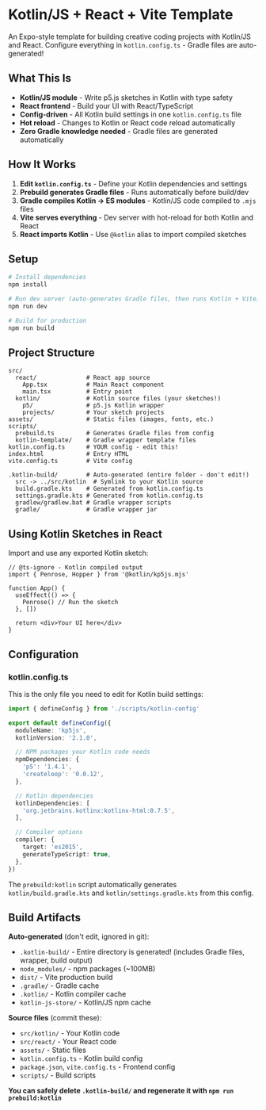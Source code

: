 # Kotlin/JS + React + Vite Template

An Expo-style template for building creative coding projects with Kotlin/JS and React. Configure everything in `kotlin.config.ts` - Gradle files are auto-generated!

## What This Is

- **Kotlin/JS module** - Write p5.js sketches in Kotlin with type safety
- **React frontend** - Build your UI with React/TypeScript
- **Config-driven** - All Kotlin build settings in one `kotlin.config.ts` file
- **Hot reload** - Changes to Kotlin or React code reload automatically
- **Zero Gradle knowledge needed** - Gradle files are generated automatically

## How It Works

1. **Edit `kotlin.config.ts`** - Define your Kotlin dependencies and settings
2. **Prebuild generates Gradle files** - Runs automatically before build/dev
3. **Gradle compiles Kotlin → ES modules** - Kotlin/JS code compiled to `.mjs` files
4. **Vite serves everything** - Dev server with hot-reload for both Kotlin and React
5. **React imports Kotlin** - Use `@kotlin` alias to import compiled sketches

## Setup

```bash
# Install dependencies
npm install

# Run dev server (auto-generates Gradle files, then runs Kotlin + Vite)
npm run dev

# Build for production
npm run build
```

## Project Structure

```
src/
  react/              # React app source
    App.tsx           # Main React component
    main.tsx          # Entry point
  kotlin/             # Kotlin source files (your sketches!)
    p5/               # p5.js Kotlin wrapper
    projects/         # Your sketch projects
assets/               # Static files (images, fonts, etc.)
scripts/
  prebuild.ts         # Generates Gradle files from config
  kotlin-template/    # Gradle wrapper template files
kotlin.config.ts      # YOUR config - edit this!
index.html            # Entry HTML
vite.config.ts        # Vite config

.kotlin-build/        # Auto-generated (entire folder - don't edit!)
  src -> ../src/kotlin  # Symlink to your Kotlin source
  build.gradle.kts    # Generated from kotlin.config.ts
  settings.gradle.kts # Generated from kotlin.config.ts
  gradlew/gradlew.bat # Gradle wrapper scripts
  gradle/             # Gradle wrapper jar
```

## Using Kotlin Sketches in React

Import and use any exported Kotlin sketch:

```tsx
// @ts-ignore - Kotlin compiled output
import { Penrose, Hopper } from '@kotlin/kp5js.mjs'

function App() {
  useEffect(() => {
    Penrose() // Run the sketch
  }, [])

  return <div>Your UI here</div>
}
```

## Configuration

### kotlin.config.ts

This is the only file you need to edit for Kotlin build settings:

```typescript
import { defineConfig } from './scripts/kotlin-config'

export default defineConfig({
  moduleName: 'kp5js',
  kotlinVersion: '2.1.0',

  // NPM packages your Kotlin code needs
  npmDependencies: {
    'p5': '1.4.1',
    'createloop': '0.0.12',
  },

  // Kotlin dependencies
  kotlinDependencies: [
    'org.jetbrains.kotlinx:kotlinx-html:0.7.5',
  ],

  // Compiler options
  compiler: {
    target: 'es2015',
    generateTypeScript: true,
  },
})
```

The `prebuild:kotlin` script automatically generates `kotlin/build.gradle.kts` and `kotlin/settings.gradle.kts` from this config.

## Build Artifacts

**Auto-generated** (don't edit, ignored in git):
- `.kotlin-build/` - Entire directory is generated! (includes Gradle files, wrapper, build output)
- `node_modules/` - npm packages (~100MB)
- `dist/` - Vite production build
- `.gradle/` - Gradle cache
- `.kotlin/` - Kotlin compiler cache
- `kotlin-js-store/` - Kotlin/JS npm cache

**Source files** (commit these):
- `src/kotlin/` - Your Kotlin code
- `src/react/` - Your React code
- `assets/` - Static files
- `kotlin.config.ts` - Kotlin build config
- `package.json`, `vite.config.ts` - Frontend config
- `scripts/` - Build scripts

**You can safely delete `.kotlin-build/` and regenerate it with `npm run prebuild:kotlin`**
